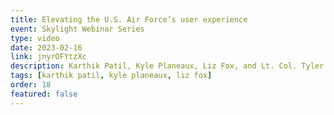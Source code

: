```yaml
---
title: Elevating the U.S. Air Force’s user experience
event: Skylight Webinar Series
type: video
date: 2023-02-16
link: jnyrOFYtzXc
description: Karthik Patil, Kyle Planeaux, Liz Fox, and Lt. Col. Tyler Hough talk about how the BESPIN Design Studio helps the Air Force deliver better user experiences.
tags: [karthik patil, kyle planeaux, liz fox]
order: 18
featured: false
---
```

